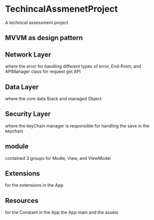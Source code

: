 # TechincalAssmenetProject
A technical assessment project 
## MVVM as design pattern
## Network Layer
where the error for handling different types of error, End-Point, and APIManager class for request get API 
## Data Layer 
where the core data Stack and managed Object
## Security Layer 
where the keyChain manager is responsible for handling the save in the keychain

## module 
contained 3 groups for Modle, View, and ViewModel

## Extensions 
for the extensions in the App

## Resources
for the Constant in the App the App main and the assets 
